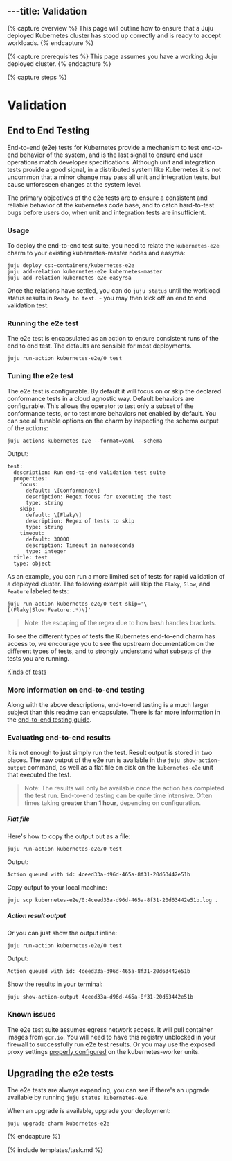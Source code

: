 ---title: Validation
---

{% capture overview %}
This page will outline how to ensure that a Juju deployed Kubernetes cluster has stood up correctly and is ready to accept workloads. 
{% endcapture %}

{% capture prerequisites %}
This page assumes you have a working Juju deployed cluster.
{% endcapture %}

{% capture steps %}
# Validation

## End to End Testing

End-to-end (e2e) tests for Kubernetes provide a mechanism to test end-to-end
behavior of the system, and is the last signal to ensure end user operations
match developer specifications. Although unit and integration tests provide a
good signal, in a distributed system like Kubernetes it is not uncommon that a
minor change may pass all unit and integration tests, but cause unforeseen
changes at the system level.

The primary objectives of the e2e tests are to ensure a consistent and reliable
behavior of the kubernetes code base, and to catch hard-to-test bugs before
users do, when unit and integration tests are insufficient.

### Usage

To deploy the end-to-end test suite, you need to relate the `kubernetes-e2e` charm to your existing kubernetes-master nodes and easyrsa:

```
juju deploy cs:~containers/kubernetes-e2e
juju add-relation kubernetes-e2e kubernetes-master
juju add-relation kubernetes-e2e easyrsa
```

Once the relations have settled, you can do `juju status` until the workload status results in 
 `Ready to test.` - you may then kick off an end to end validation test.

### Running the e2e test

The e2e test is encapsulated as an action to ensure consistent runs of the
end to end test. The defaults are sensible for most deployments.

    juju run-action kubernetes-e2e/0 test


### Tuning the e2e test

The e2e test is configurable. By default it will focus on or skip the declared
conformance tests in a cloud agnostic way. Default behaviors are configurable.
This allows the operator to test only a subset of the conformance tests, or to
test more behaviors not enabled by default. You can see all tunable options on
the charm by inspecting the schema output of the actions:

    juju actions kubernetes-e2e --format=yaml --schema

Output: 

```
test:
  description: Run end-to-end validation test suite
  properties:
    focus:
      default: \[Conformance\]
      description: Regex focus for executing the test
      type: string
    skip:
      default: \[Flaky\]
      description: Regex of tests to skip
      type: string
    timeout:
      default: 30000
      description: Timeout in nanoseconds
      type: integer
  title: test
  type: object
```

As an example, you can run a more limited set of tests for rapid validation of
a deployed cluster. The following example will skip the `Flaky`, `Slow`, and
`Feature` labeled tests:

    juju run-action kubernetes-e2e/0 test skip='\[(Flaky|Slow|Feature:.*)\]'

> Note: the escaping of the regex due to how bash handles brackets.

To see the different types of tests the Kubernetes end-to-end charm has access
to, we encourage you to see the upstream documentation on the different types
of tests, and to strongly understand what subsets of the tests you are running.

[Kinds of tests](https://git.k8s.io/community/contributors/devel/e2e-tests.md#kinds-of-tests)

### More information on end-to-end testing

Along with the above descriptions, end-to-end testing is a much larger subject
than this readme can encapsulate. There is far more information in the
[end-to-end testing guide](https://git.k8s.io/community/contributors/devel/e2e-tests.md).

### Evaluating end-to-end results

It is not enough to just simply run the test. Result output is stored in two
places. The raw output of the e2e run is available in the `juju show-action-output`
command, as well as a flat file on disk on the `kubernetes-e2e` unit that
executed the test.

> Note: The results will only be available once the action has
completed the test run. End-to-end testing can be quite time intensive. Often
times taking **greater than 1 hour**, depending on configuration.

##### Flat file

Here's how to copy the output out as a file: 

    juju run-action kubernetes-e2e/0 test

Output:

    Action queued with id: 4ceed33a-d96d-465a-8f31-20d63442e51b

Copy output to your local machine:

    juju scp kubernetes-e2e/0:4ceed33a-d96d-465a-8f31-20d63442e51b.log .

##### Action result output

Or you can just show the output inline:

    juju run-action kubernetes-e2e/0 test

Output:

    Action queued with id: 4ceed33a-d96d-465a-8f31-20d63442e51b

Show the results in your terminal: 

    juju show-action-output 4ceed33a-d96d-465a-8f31-20d63442e51b


### Known issues

The e2e test suite assumes egress network access. It will pull container
images from `gcr.io`. You will need to have this registry unblocked in your
firewall to successfully run e2e test results. Or you may use the exposed
proxy settings [properly configured](https://github.com/juju-solutions/bundle-canonical-kubernetes#proxy-configuration)
on the kubernetes-worker units.

## Upgrading the e2e tests

The e2e tests are always expanding, you can see if there's an upgrade available by running `juju status kubernetes-e2e`. 

When an upgrade is available, upgrade your deployment:

    juju upgrade-charm kubernetes-e2e

{% endcapture %}

{% include templates/task.md %}

